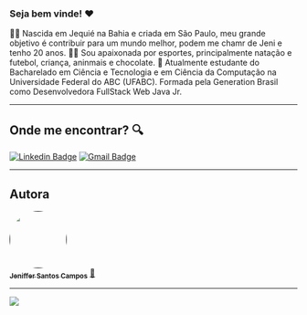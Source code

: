 ### Seja bem vinde! ❤️

👧🏿 Nascida em Jequié na Bahia e criada em São Paulo, meu grande objetivo é contribuir para um mundo melhor, podem me chamr de Jeni e tenho 20 anos. 
🏊‍♀️ Sou apaixonada por esportes, principalmente natação e futebol, criança, aninmais e chocolate.
📝 Atualmente estudante do Bacharelado em Ciência e Tecnologia e em Ciência da Computação na Universidade Federal do ABC (UFABC). Formada pela Generation Brasil como Desenvolvedora FullStack Web Java Jr.


---

 ## Onde me encontrar? :mag:  
 
[![Linkedin Badge](https://img.shields.io/badge/-Larissa-blue?style=flat-square&logo=Linkedin&logoColor=white&link=https://www.linkedin.com/in/larissamreis/)](https://www.linkedin.com/in/jeniffer-campos-187738157/) 
[![Gmail Badge](https://img.shields.io/badge/-laroreis3@gmail.com-c14438?style=flat-square&logo=Gmail&logoColor=white&link=mailto:laroreis3@gmail.com)](mailto:jeniffercampos1912@gmail.com)

---

## Autora 

<a href="">
 <img style="border-radius: 50%;" src="https://photos.google.com/photo/AF1QipP_Su0RGPQ6XQDkSAqzF6gIAizcPMIkd5CjGlUy" width="100px;" alt=""/>
 <br />
 <sub><b>Jeniffer Santos Campos</b></sub></a> <a href="" title="Jeniffer">🚀</a>
 <br />
 
 ---
 
 ![](https://komarev.com/ghpvc/?username=laroreis&color=blue&style=flat)
 
 
 
